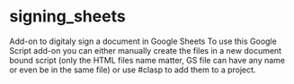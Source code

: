 # signing_sheets
Add-on to digitaly sign a document in Google Sheets
To use this Google Script add-on you can either manually create the files in a new document bound script (only the HTML files name matter, GS file can have any name or even be in the same file) or use #clasp to add them to a project.
